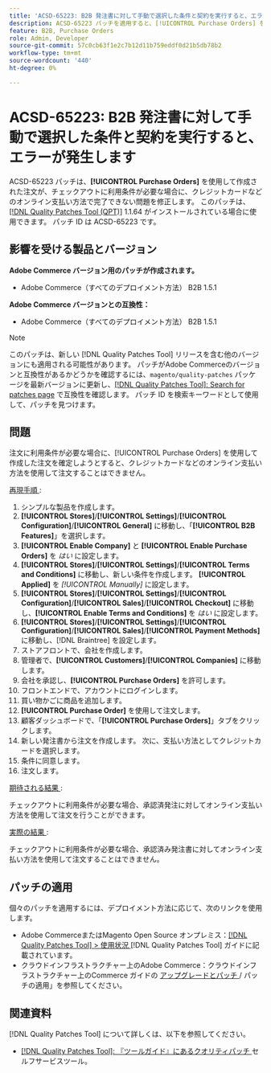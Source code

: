 ```yaml
---
title: 'ACSD-65223: B2B 発注書に対して手動で選択した条件と契約を実行すると、エラーが発生します'
description: ACSD-65223 パッチを適用すると、[!UICONTROL Purchase Orders] を使用して作成された注文が、チェックアウトに利用条件が必要な場合に、クレジットカードなどのオンライン支払い方法で完了できないAdobe Commerceの問題を修正できます。
feature: B2B, Purchase Orders
role: Admin, Developer
source-git-commit: 57c0cb63f1e2c7b12d11b759eddf0d21b5db78b2
workflow-type: tm+mt
source-wordcount: '440'
ht-degree: 0%

---
```



# ACSD-65223: B2B 発注書に対して手動で選択した条件と契約を実行すると、エラーが発生します

ACSD-65223 パッチは、**[!UICONTROL Purchase Orders]** を使用して作成された注文が、チェックアウトに利用条件が必要な場合に、クレジットカードなどのオンライン支払い方法で完了できない問題を修正します。 このパッチは、[[!DNL Quality Patches Tool (QPT)]](/help/tools/quality-patches-tool/quality-patches-tool-to-self-serve-quality-patches.md) 1.1.64 がインストールされている場合に使用できます。 パッチ ID は ACSD-65223 です。

## 影響を受ける製品とバージョン

**Adobe Commerce バージョン用のパッチが作成されます。**

* Adobe Commerce（すべてのデプロイメント方法） B2B 1.5.1

**Adobe Commerce バージョンとの互換性：**

* Adobe Commerce（すべてのデプロイメント方法） B2B 1.5.1

>[!NOTE]
>
>このパッチは、新しい [!DNL Quality Patches Tool] リリースを含む他のバージョンにも適用される可能性があります。 パッチがAdobe Commerceのバージョンと互換性があるかどうかを確認するには、`magento/quality-patches` パッケージを最新バージョンに更新し、[[!DNL Quality Patches Tool]: Search for patches page](https://experienceleague.adobe.com/tools/commerce-quality-patches/index.html?lang=ja) で互換性を確認します。 パッチ ID を検索キーワードとして使用して、パッチを見つけます。

## 問題

注文に利用条件が必要な場合に、[!UICONTROL Purchase Orders] を使用して作成した注文を確定しようとすると、クレジットカードなどのオンライン支払い方法を使用して注文することはできません。

<u> 再現手順 </u>:

1. シンプルな製品を作成します。
1. **[!UICONTROL Stores]**/**[!UICONTROL Settings]**/**[!UICONTROL Configuration]**/**[!UICONTROL General]** に移動し、「**[!UICONTROL B2B Features]**」を選択します。
1. **[!UICONTROL Enable Company]** と **[!UICONTROL Enable Purchase Orders]** を *はい* に設定します。
1. **[!UICONTROL Stores]**/**[!UICONTROL Settings]**/**[!UICONTROL Terms and Conditions]** に移動し、新しい条件を作成します。 **[!UICONTROL Applied]** を *[!UICONTROL Manually]* に設定します。
1. **[!UICONTROL Stores]**/**[!UICONTROL Settings]**/**[!UICONTROL Configuration]**/**[!UICONTROL Sales]**/**[!UICONTROL Checkout]** に移動し、**[!UICONTROL Enable Terms and Conditions]** を *はい* に設定します。
1. **[!UICONTROL Stores]**/**[!UICONTROL Settings]**/**[!UICONTROL Configuration]**/**[!UICONTROL Sales]**/**[!UICONTROL Payment Methods]** に移動し、[!DNL Braintree] を設定します。
1. ストアフロントで、会社を作成します。
1. 管理者で、**[!UICONTROL Customers]**/**[!UICONTROL Companies]** に移動します。
1. 会社を承認し、**[!UICONTROL Purchase Orders]** を許可します。
1. フロントエンドで、アカウントにログインします。
1. 買い物かごに商品を追加します。
1. **[!UICONTROL Purchase Order]** を使用して注文します。
1. 顧客ダッシュボードで、「**[!UICONTROL Purchase Orders]**」タブをクリックします。
1. 新しい発注書から注文を作成します。 次に、支払い方法としてクレジットカードを選択します。
1. 条件に同意します。
1. 注文します。

<u> 期待される結果 </u>:

チェックアウトに利用条件が必要な場合、承認済発注に対してオンライン支払い方法を使用して注文を行うことができます。

<u> 実際の結果 </u>:

チェックアウトに利用条件が必要な場合、承認済み発注書に対してオンライン支払い方法を使用して注文することはできません。

## パッチの適用

個々のパッチを適用するには、デプロイメント方法に応じて、次のリンクを使用します。

* Adobe CommerceまたはMagento Open Source オンプレミス：[[!DNL Quality Patches Tool] > 使用状況 ](/help/tools/quality-patches-tool/usage.md) [!DNL Quality Patches Tool] ガイドに記載されています。
* クラウドインフラストラクチャー上のAdobe Commerce：クラウドインフラストラクチャー上のCommerce ガイドの [ アップグレードとパッチ ](https://experienceleague.adobe.com/docs/commerce-cloud-service/user-guide/develop/upgrade/apply-patches.html?lang=ja)/ パッチの適用」を参照してください。

## 関連資料

[!DNL Quality Patches Tool] について詳しくは、以下を参照してください。

* [[!DNL Quality Patches Tool]: 『ツールガイド』にあるクオリティパッチ ](/help/tools/quality-patches-tool/quality-patches-tool-to-self-serve-quality-patches.md) セルフサービスツール。
